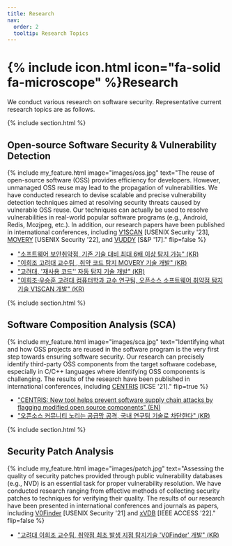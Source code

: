 ```yaml
---
title: Research
nav:
  order: 2
  tooltip: Research Topics
---
```


# {% include icon.html icon="fa-solid fa-microscope" %}Research

We conduct various research on software security. Representative current research topics are as follows.

{% include section.html %}

## Open-source Software Security & Vulnerability Detection

{%
  include my_feature.html
  image="images/oss.jpg"
  text="The reuse of open-source software (OSS) provides efficiency for developers. However, unmanaged OSS reuse may lead to the propagation of vulnerabilities. We have conducted research to devise scalable and precise vulnerability detection techniques aimed at resolving security threats caused by vulnerable OSS reuse. Our techniques can actually be used to resolve vulnerabilities in real-world popular software programs (e.g., Android, Redis, Mozjpeg, etc.). In addition, our research papers have been published in international conferences, including [V1SCAN](/assets/papers/SECURITY23.pdf) [USENIX Security '23], [MOVERY](/assets/papers/SECURITY22.pdf) [USENIX Security '22], and [VUDDY](/assets/papers/SNP17.pdf) [S&P '17]."
  flip=false
%}

- ["소프트웨어 보안취약점, 기존 기술 대비 최대 6배 이상 탐지 가능" (KR)](https://www.korea.ac.kr/user/boardList.do?boardId=474633&command=albumView&page=1&boardSeq=493539&id=university_060108000000)
- ["이희조 고려대 교수팀 , 취약 코드 탐지 MOVERY 기술 개발" (KR)](https://n.news.naver.com/mnews/article/030/0003046842?sid=105)
- ["고려대, '재사용 코드'' 자동 탐지 기술 개발" (KR)](http://www.veritas-a.com/news/articleView.html?idxno=83064)
- ["이희조·우승훈 고려대 컴퓨터학과 교수 연구팀, 오픈소스 소프트웨어 취약점 탐지 기술 V1SCAN 개발" (KR)](https://www.dailysmart.co.kr/news/articleView.html?idxno=77884)


{% include section.html %}

## Software Composition Analysis (SCA)

{%
  include my_feature.html
  image="images/sca.jpg"
  text="Identifying what and how OSS projects are reused in the software program is the very first step towards ensuring software security. Our research can precisely identify third-party OSS components from the target software codebase, especially in C/C++ languages where identifying OSS components is challenging. The results of the research have been published in international conferences, including [CENTRIS](/assets/papers/ICSE21.pdf) [ICSE '21]."
  flip=true
%}

- ["CENTRIS: New tool helps prevent software supply chain attacks by flagging modified open source components" (EN)](https://portswigger.net/daily-swig/centris-new-tool-helps-prevent-software-supply-chain-attacks-by-flagging-modified-open-source-components)
- ["오픈소스 커뮤니티 노리는 공급망 공격, 국내 연구팀 기술로 차단한다" (KR)](https://www.boannews.com/media/view.asp?idx=95883)




{% include section.html %}

## Security Patch Analysis

{%
  include my_feature.html
  image="images/patch.jpg"
  text="Assessing the quality of security patches provided through public vulnerability databases (e.g., NVD) is an essential task for proper vulnerability resolution. We have conducted research ranging from effective methods of collecting security patches to techniques for verifying their quality. The results of our research have been presented in international conferences and journals as papers, including [V0Finder](/assets/papers/SECURITY21.pdf) [USENIX Security '21] and [xVDB](/assets/papers/ACCESS22_xvdb.pdf) [IEEE ACCESS '22]."
  flip=false
%}

- ["고려대 이희조 교수팀, 취약점 최초 발생 지점 탐지기술 'V0Finder' 개발" (KR)](https://www.boannews.com/media/view.asp?idx=100545)
